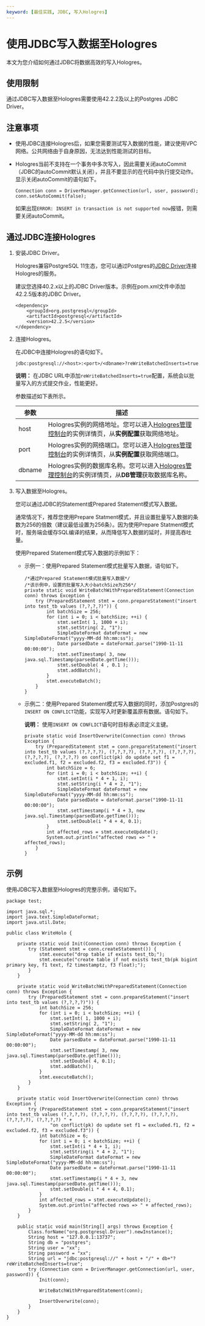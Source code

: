```yaml
---
keyword: [最佳实践, JDBC, 写入Hologres]
---
```


# 使用JDBC写入数据至Hologres

本文为您介绍如何通过JDBC将数据高效的写入Hologres。

## 使用限制

通过JDBC写入数据至Hologres需要使用42.2.2及以上的Postgres JDBC Driver。

## 注意事项

-   使用JDBC连接Hologres后，如果您需要测试写入数据的性能，建议使用VPC网络。公共网络由于自身原因，无法达到性能测试的目标。
-   Hologres当前不支持在一个事务中多次写入，因此需要关闭autoCommit（JDBC的autoCommit默认关闭），并且不要显示的在代码中执行提交动作。显示关闭autoCommit的语句如下。

    ```
    Connection conn = DriverManager.getConnection(url, user, password);
    conn.setAutoCommit(false);
    ```

    如果出现`ERROR: INSERT in transaction is not supported now`报错，则需要关闭autoCommit。


## 通过JDBC连接Hologres

1.  安装JDBC Driver。

    Hologres兼容PostgreSQL 11生态，您可以通过Postgres的[JDBC Driver](https://mvnrepository.com/artifact/org.postgresql/postgresql?spm=a2c4g.11186623.2.10.4d6430edjM1H06)连接Hologres的服务。

    建议您选择40.2.x以上的JDBC Driver版本。示例在pom.xml文件中添加42.2.5版本的JDBC Driver。

    ```
    <dependency>
        <groupId>org.postgresql</groupId>
        <artifactId>postgresql</artifactId>
        <version>42.2.5</version>
    </dependency>
    ```

2.  连接Hologres。

    在JDBC中连接Hologres的语句如下。

    ```
    jdbc:postgresql://<host>:<port>/<dbname>?reWriteBatchedInserts=true
    ```

    **说明：** 在JDBC URL中添加`reWriteBatchedInserts=true`配置，系统会以批量写入的方式提交作业，性能更好。

    参数描述如下表所示。

    |参数|描述|
    |--|--|
    |host|Hologres实例的网络地址。您可以进入[Hologres管理控制台](https://hologram.console.aliyun.com/#/instance)的实例详情页，从**实例配置**获取网络地址。 |
    |port|Hologres实例的网络端口。您可以进入[Hologres管理控制台](https://hologram.console.aliyun.com/#/instance)的实例详情页，从**实例配置**获取网络端口。 |
    |dbname|Hologres实例的数据库名称。您可以进入[Hologres管理控制台](https://hologram.console.aliyun.com/#/instance)的实例详情页，从**DB管理**获取数据库名称。 |

3.  写入数据至Hologres。

    您可以通过JDBC的Statement或Prepared Statement模式写入数据。

    通常情况下，推荐您使用Prepare Statment模式，并且设置批量写入数据的条数为256的倍数（建议最低设置为256条）。因为使用Prepare Statment模式时，服务端会缓存SQL编译的结果，从而降低写入数据的延时，并提高吞吐量。

    使用Prepared Statement模式写入数据的示例如下：

    -   示例一：使用Prepared Statement模式批量写入数据，语句如下。

        ```
        /*通过Prepared Statement模式批量写入数据*/
        /*该示例中，设置的批量写入大小batchSize为256*/
        private static void WriteBatchWithPreparedStatement(Connection conn) throws Exception {
            try (PreparedStatement stmt = conn.prepareStatement("insert into test_tb values (?,?,?,?)")) {
                int batchSize = 256;
                for (int i = 0; i < batchSize; ++i) {
                    stmt.setInt( 1, 1000 + i);
                    stmt.setString( 2, "1");
                    SimpleDateFormat dateFormat = new SimpleDateFormat("yyyy-MM-dd hh:mm:ss");
                    Date parsedDate = dateFormat.parse("1990-11-11 00:00:00");
                    stmt.setTimestamp( 3, new java.sql.Timestamp(parsedDate.getTime()));
                    stmt.setDouble( 4 , 0.1 );
        		    stmt.addBatch();
                }
                stmt.executeBatch();
            }
        }
        ```

    -   示例二：使用Prepared Statement模式写入数据的同时，添加Postgres的`INSERT ON CONFLICT`功能，实现写入时更新覆盖原有数据。语句如下。

        **说明：** 使用`INSERT ON CONFLICT`语句时目标表必须定义主键。

        ```
        private static void InsertOverwrite(Connection conn) throws Exception {
            try (PreparedStatement stmt = conn.prepareStatement("insert into test_tb values (?,?,?,?), (?,?,?,?), (?,?,?,?), (?,?,?,?), (?,?,?,?), (?,?,?,?) on conflict(pk) do update set f1 = excluded.f1, f2 = excluded.f2, f3 = excluded.f3")) {
                int batchSize = 6;
                for (int i = 0; i < batchSize; ++i) {
                    stmt.setInt(i * 4 + 1, i);
                    stmt.setString(i * 4 + 2, "1");
                    SimpleDateFormat dateFormat = new SimpleDateFormat("yyyy-MM-dd hh:mm:ss");
                    Date parsedDate = dateFormat.parse("1990-11-11 00:00:00");
                    stmt.setTimestamp(i * 4 + 3, new java.sql.Timestamp(parsedDate.getTime()));
                    stmt.setDouble(i * 4 + 4, 0.1);
                }
                int affected_rows = stmt.executeUpdate();
                System.out.println("affected rows => " + affected_rows);
            }
        }
        ```


## 示例

使用JDBC写入数据至Hologres的完整示例，语句如下。

```
package test;

import java.sql.*;
import java.text.SimpleDateFormat;
import java.util.Date;

public class WriteHolo {

    private static void Init(Connection conn) throws Exception {
        try (Statement stmt = conn.createStatement()) {
            stmt.execute("drop table if exists test_tb;");
            stmt.execute("create table if not exists test_tb(pk bigint primary key, f1 text, f2 timestamptz, f3 float);");
        }
    }

    private static void WriteBatchWithPreparedStatement(Connection conn) throws Exception {
        try (PreparedStatement stmt = conn.prepareStatement("insert into test_tb values (?,?,?,?)")) {
            int batchSize = 256;
            for (int i = 0; i < batchSize; ++i) {
                stmt.setInt( 1, 1000 + i);
                stmt.setString( 2, "1");
                SimpleDateFormat dateFormat = new SimpleDateFormat("yyyy-MM-dd hh:mm:ss");
                Date parsedDate = dateFormat.parse("1990-11-11 00:00:00");
                stmt.setTimestamp( 3, new java.sql.Timestamp(parsedDate.getTime()));
                stmt.setDouble( 4, 0.1);
			    stmt.addBatch();
            }
            stmt.executeBatch();
        }
    }

    private static void InsertOverwrite(Connection conn) throws Exception {
        try (PreparedStatement stmt = conn.prepareStatement("insert into test_tb values (?,?,?,?), (?,?,?,?), (?,?,?,?), (?,?,?,?), (?,?,?,?), (?,?,?,?) " +
                "on conflict(pk) do update set f1 = excluded.f1, f2 = excluded.f2, f3 = excluded.f3")) {
            int batchSize = 6;
            for (int i = 0; i < batchSize; ++i) {
                stmt.setInt(i * 4 + 1, i);
                stmt.setString(i * 4 + 2, "1");
                SimpleDateFormat dateFormat = new SimpleDateFormat("yyyy-MM-dd hh:mm:ss");
                Date parsedDate = dateFormat.parse("1990-11-11 00:00:00");
                stmt.setTimestamp(i * 4 + 3, new java.sql.Timestamp(parsedDate.getTime()));
                stmt.setDouble(i * 4 + 4, 0.1);
            }
            int affected_rows = stmt.executeUpdate();
            System.out.println("affected rows => " + affected_rows);
        }
    }

    public static void main(String[] args) throws Exception {
        Class.forName("org.postgresql.Driver").newInstance();
        String host = "127.0.0.1:13737";
        String db = "postgres";
        String user = "xx";
        String password = "xx";
        String url = "jdbc:postgresql://" + host + "/" + db+"?reWriteBatchedInserts=true";
        try (Connection conn = DriverManager.getConnection(url, user, password)) {
            Init(conn);

            WriteBatchWithPreparedStatement(conn);

            InsertOverwrite(conn);
        }
    }
}
```

